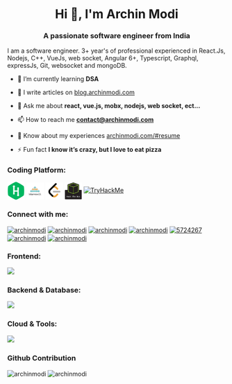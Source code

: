 <h1 align="center">Hi 👋, I'm Archin Modi</h1>
<h3 align="center">A passionate software engineer from India</h3>
<p>I am a software engineer. 3+ year's of professional experienced in React.Js, Nodejs, C++, VueJs, web socket, Angular 6+, Typescript, Graphql, expressJs, Git, websocket and mongoDB.</p>

<!-- <p align="left"> <img src="https://komarev.com/ghpvc/?username=archinmodi&label=Profile%20views&color=0e75b6&style=flat" alt="archinmodi" /> </p> -->

<!-- <p align="left">
<a href="https://github.com/ryo-ma/github-profile-trophy"><img src="https://github-profile-trophy.vercel.app/?username=archinmodi" alt="archinmodi" /></a> </p> -->

- 🌱 I’m currently learning **DSA**

<!-- - 👨‍💻 All of my projects are available at [archinmodi.com/#projects](https://archinmodi.com/#projects) -->

- 📝 I write articles on [blog.archinmodi.com](https://blog.archinmodi.com)

- 💬 Ask me about **react, vue.js, mobx, nodejs, web socket, ect...**

- 📫 How to reach me **contact@archinmodi.com**

- 📄 Know about my experiences [archinmodi.com/#resume](https://archinmodi.com/resume)

- ⚡ Fun fact **I know it’s crazy, but I love to eat pizza**

<!-- ### Blogs posts -->
<!-- BLOG-POST-LIST:START -->
<!-- BLOG-POST-LIST:END -->

<h3 align="left">Coding Platform:</h3>
<a href="https://www.hackerrank.com/archinmodi" target="blank"><img align="center" src="https://raw.githubusercontent.com/archinmodi/archinmodi/master/logo/hackerrank-logo.jpg" alt="archinmodi-hackerrank"  width="40" /></a>
<a href="https://www.interviewbit.com/profile/archinmodi" target="blank"><img align="center" src="https://raw.githubusercontent.com/archinmodi/archinmodi/master/logo/interviewbit-logo.jpg" alt="archinmodi-interviewbit"  width="40" /></a>
<a href="https://leetcode.com/archinmodi" target="blank"><img align="center" src="https://raw.githubusercontent.com/archinmodi/archinmodi/master/logo/leetcode-logo.jpg" alt="archinmodi-leetcode"  width="40" /></a>
<a href="https://app.hackthebox.eu/profile/741947" target="blank"><img align="center" src="https://raw.githubusercontent.com/archinmodi/archinmodi/master/logo/htb-logo.jpg" alt="archinmodi-hackthebox"  width="40" /></a>
<a href="https://tryhackme.com/p/archinmodi" target="blank"><img src="https://tryhackme-badges.s3.amazonaws.com/archinmodi.png" alt="TryHackMe"></a>

<h3 align="left">Connect with me:</h3>
<p align="left">
<a href="https://codepen.io/archinmodi" target="blank"><img align="center" src="https://raw.githubusercontent.com/rahuldkjain/github-profile-readme-generator/master/src/images/icons/Social/codepen.svg" alt="archinmodi" height="30" width="40" /></a>
<a href="https://dev.to/archinmodi" target="blank"><img align="center" src="https://cdn.jsdelivr.net/npm/simple-icons@3.0.1/icons/dev-dot-to.svg" alt="archinmodi" height="30" width="40" /></a>
<a href="https://twitter.com/archinmodi" target="blank"><img align="center" src="https://raw.githubusercontent.com/rahuldkjain/github-profile-readme-generator/master/src/images/icons/Social/twitter.svg" alt="archinmodi" height="30" width="40" /></a>
<a href="https://linkedin.com/in/archinmodi" target="blank"><img align="center" src="https://raw.githubusercontent.com/rahuldkjain/github-profile-readme-generator/master/src/images/icons/Social/linked-in-alt.svg" alt="archinmodi" height="30" width="40" /></a>
<a href="https://stackoverflow.com/users/5724267" target="blank"><img align="center" src="https://raw.githubusercontent.com/rahuldkjain/github-profile-readme-generator/master/src/images/icons/Social/stack-overflow.svg" alt="5724267" height="30" width="40" /></a>
<a href="https://fb.com/archinmodi" target="blank"><img align="center" src="https://raw.githubusercontent.com/rahuldkjain/github-profile-readme-generator/master/src/images/icons/Social/facebook.svg" alt="archinmodi" height="30" width="40" /></a>
<a href="https://instagram.com/archinmodi" target="blank"><img align="center" src="https://raw.githubusercontent.com/rahuldkjain/github-profile-readme-generator/master/src/images/icons/Social/instagram.svg" alt="archinmodi" height="30" width="40" /></a>
</p>

<h3 align="left">Frontend:</h3>
<img src="https://skillicons.dev/icons?i=angular,apollo,bootstrap,css,emotion,gatsby,html,js,nextjs,react,redux,sass,styledcomponents,tailwind,ts,vite,vue&perline=10"/>

<h3 align="left">Backend & Database:</h3>
<img src="https://skillicons.dev/icons?i=cpp,express,go,graphql,mongodb,nodejs,prisma,py&perline=10"/>

<h3 align="left">Cloud & Tools:</h3>
<img src="https://skillicons.dev/icons?i=aws,bash,cloudflare,docker,firebase,git,github,graphql,heroku,linux,netlify,nginx,webpack&perline=10"/>

<!-- <p><img align="left" src="https://github-readme-stats.vercel.app/api/top-langs?username=archinmodi&show_icons=true&locale=en&layout=compact" alt="archinmodi" /></p> -->

### Github Contribution

<p><img align="center" src="https://github-readme-stats.vercel.app/api?username=archinmodi&show_icons=true&locale=en" alt="archinmodi" />&nbsp;<img align="center" src="https://github-readme-streak-stats.herokuapp.com/?user=archinmodi&" alt="archinmodi" /></p>
